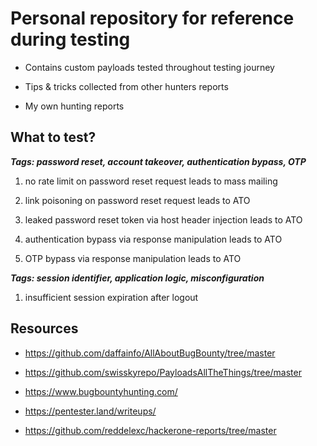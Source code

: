 # Personal repository for reference during testing

- Contains custom payloads tested throughout testing journey

- Tips & tricks collected from other hunters reports

- My own hunting reports

## What to test?

***Tags: password reset, account takeover, authentication bypass, OTP***
1. no rate limit on password reset request leads to mass mailing

2. link poisoning on password reset request leads to ATO

3. leaked password reset token via host header injection leads to ATO

4. authentication bypass via response manipulation leads to ATO

5. OTP bypass via response manipulation leads to ATO

***Tags: session identifier, application logic, misconfiguration***

1. insufficient session expiration after logout



## Resources

- https://github.com/daffainfo/AllAboutBugBounty/tree/master

- https://github.com/swisskyrepo/PayloadsAllTheThings/tree/master

- https://www.bugbountyhunting.com/

- https://pentester.land/writeups/

- https://github.com/reddelexc/hackerone-reports/tree/master
